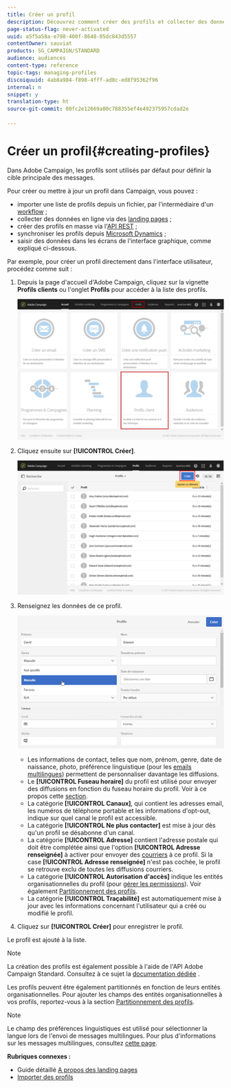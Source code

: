 ```yaml
---
title: Créer un profil
description: Découvrez comment créer des profils et collecter des données sur vos contacts à l'aide des API, des fonctionnalités d'import, de l'acquisition en ligne et des mises à jour automatiques ou manuelles.
page-status-flag: never-activated
uuid: a5f5a58a-e798-400f-8648-05dc843d5557
contentOwner: sauviat
products: SG_CAMPAIGN/STANDARD
audience: audiences
content-type: reference
topic-tags: managing-profiles
discoiquuid: 4ab8a984-f898-4fff-ad8c-ed8f95362f96
internal: n
snippet: y
translation-type: ht
source-git-commit: 00fc2e12669a00c788355ef4e492375957cdad2e

---
```



# Créer un profil{#creating-profiles}

Dans Adobe Campaign, les profils sont utilisés par défaut pour définir la cible principale des messages.

Pour créer ou mettre à jour un profil dans Campaign, vous pouvez :

* importer une liste de profils depuis un fichier, par l'intermédiaire d'un [workflow](https://helpx.adobe.com/fr/campaign/kt/acs/using/acs-importing-profiles-feature-video-using.html) ;
* collecter des données en ligne via des [landing pages](../../channels/using/about-landing-pages.md) ;
* créer des profils en masse via l'[API REST](http://docs.campaign.adobe.com/doc/standard/en/api/ACS_API.html) ;
* synchroniser les profils depuis [Microsoft Dynamics](https://helpx.adobe.com/fr/campaign/kb/acs-ms-dynamics.html) ;
* saisir des données dans les écrans de l'interface graphique, comme expliqué ci-dessous.

Par exemple, pour créer un profil directement dans l'interface utilisateur, procédez comme suit :

1. Depuis la page d'accueil d'Adobe Campaign, cliquez sur la vignette **Profils clients** ou l'onglet **Profils** pour accéder à la liste des profils.

   ![](assets/profile_creation_1.png)

1. Cliquez ensuite sur **[!UICONTROL Créer]**.

   ![](assets/profile_creation.png)

1. Renseignez les données de ce profil.

   ![](assets/profile_creation1.png)

   * Les informations de contact, telles que nom, prénom, genre, date de naissance, photo, préférence linguistique (pour les [emails multilingues](../../channels/using/creating-a-multilingual-email.md)) permettent de personnaliser davantage les diffusions.
   * Le **[!UICONTROL Fuseau horaire]** du profil est utilisé pour envoyer des diffusions en fonction du fuseau horaire du profil. Voir à ce propos cette [section](../../sending/using/sending-messages-at-the-recipient-s-time-zone.md).
   * La catégorie **[!UICONTROL Canaux]**, qui contient les adresses email, les numéros de téléphone portable et les informations d'opt-out, indique sur quel canal le profil est accessible.
   * La catégorie **[!UICONTROL Ne plus contacter]** est mise à jour dès qu'un profil se désabonne d'un canal.
   * La catégorie **[!UICONTROL Adresse]** contient l'adresse postale qui doit être complétée ainsi que l'option **[!UICONTROL Adresse renseignée]** à activer pour envoyer des [courriers](../../channels/using/about-direct-mail.md) à ce profil. Si la case **[!UICONTROL Adresse renseignée]** n'est pas cochée, le profil se retrouve exclu de toutes les diffusions courriers.
   * La catégorie **[!UICONTROL Autorisation d'accès]** indique les entités organisationnelles du profil (pour [gérer les permissions](../../administration/using/about-access-management.md)). Voir également [Partitionnement des profils](../../administration/using/organizational-units.md#partitioning-profiles).
   * La catégorie **[!UICONTROL Traçabilité]** est automatiquement mise à jour avec les informations concernant l'utilisateur qui a créé ou modifié le profil.

1. Cliquez sur **[!UICONTROL Créer]** pour enregistrer le profil.

Le profil est ajouté à la liste.

>[!NOTE]
>
>La création des profils est également possible à l'aide de l'API Adobe Campaign Standard. Consultez à ce sujet la [documentation dédiée](https://final-docs.campaign.adobe.com/doc/standard/en/api/ACS_API.html#creating-profiles) .

Les profils peuvent être également partitionnés en fonction de leurs entités organisationnelles. Pour ajouter les champs des entités organisationnelles à vos profils, reportez-vous à la section [Partitionnement des profils](../../administration/using/organizational-units.md#partitioning-profiles).

>[!NOTE]
>
>Le champ des préférences linguistiques est utilisé pour sélectionner la langue lors de l'envoi de messages multilingues. Pour plus d'informations sur les messages multilingues, consultez [cette page](../../channels/using/creating-a-multilingual-email.md).

**Rubriques connexes :**

* Guide détaillé [A propos des landing pages](../../channels/using/about-landing-pages.md)
* [Importer des profils](https://helpx.adobe.com/fr/campaign/kt/acs/using/acs-importing-profiles-feature-video-using.html)

